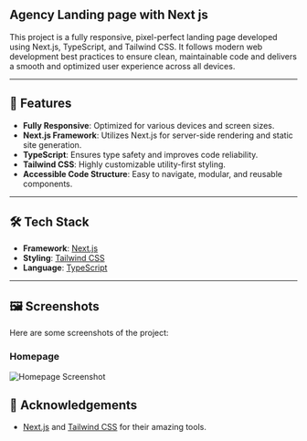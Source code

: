 ## Agency Landing page with Next js

This project is a fully responsive, pixel-perfect landing page developed using Next.js, TypeScript, and Tailwind CSS. It follows modern web development best practices to ensure clean, maintainable code and delivers a smooth and optimized user experience across all devices.

---

## 🚀 Features

- **Fully Responsive**: Optimized for various devices and screen sizes.
- **Next.js Framework**: Utilizes Next.js for server-side rendering and static site generation.
- **TypeScript**: Ensures type safety and improves code reliability.
- **Tailwind CSS**: Highly customizable utility-first styling.
- **Accessible Code Structure**: Easy to navigate, modular, and reusable components.

---

## 🛠️ Tech Stack

- **Framework**: [Next.js](https://nextjs.org/)
- **Styling**: [Tailwind CSS](https://tailwindcss.com/)
- **Language**: [TypeScript](https://www.typescriptlang.org/)

---

## 🖼️ Screenshots

Here are some screenshots of the project:

### Homepage
![Homepage Screenshot](/public/homepage.png)


## 🌟 Acknowledgements
  
- [Next.js](https://nextjs.org/) and [Tailwind CSS](https://tailwindcss.com/) for their amazing tools.
